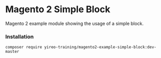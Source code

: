 # Magento 2 Simple Block
Magento 2 example module showing the usage of a simple block.

### Installation
```
composer require yireo-training/magento2-example-simple-block:dev-master 
```

